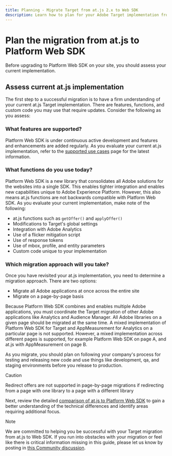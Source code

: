 ```yaml
---
title: Planning - Migrate Target from at.js 2.x to Web SDK
description: Learn how to plan for your Adobe Target implementation from at.js 2.x to Adobe Experience Platform Web SDK.
---
```

# Plan the migration from at.js to Platform Web SDK

Before upgrading to Platform Web SDK on your site, you should assess your current implementation.

## Assess current at.js implementation

The first step to a successful migration is to have a firm understanding of your current at.js Target implementation. There are features, functions, and custom code you may use that require updates. Consider the following as you assess:

### What features are supported?

Platform Web SDK is under continuous active development and features and enhancements are added regularly. As you evaluate your current at.js implementation, refer to the [supported use cases](https://github.com/orgs/adobe/projects/18/views/1) page for the latest information.

### What functions do you use today?

Platform Web SDK is a new library that consolidates all Adobe solutions for the websites into a single SDK. This enables tighter integration and enables new capabilities unique to Adobe Experience Platform. However, this also means at.js functions are not backwards compatible with Platform Web SDK. As you evaluate your current implementation, make note of the following:

- at.js functions such as `getOffer()` and `applyOffer()`
- Modifications to Target's global settings
- Integration with Adobe Analytics
- Use of a flicker mitigation script
- Use of response tokens
- Use of mbox, profile, and entity parameters
- Custom code unique to your implementation

### Which migration approach will you take?

Once you have revisited your at.js implementation, you need to determine a migration approach. There are two options:

- Migrate all Adobe applications at once across the entire site
- Migrate on a page-by-page basis

Because Platform Web SDK combines and enables multiple Adobe applications, you must coordinate the Target migration of other Adobe applications like Analytics and Audience Manager. All Adobe libraries on a given page should be migrated at the same time. A mixed implementation of Platform Web SDK for Target and AppMeasurement for Analytics on a particular page is not supported. However, a mixed implementation across different pages is supported, for example Platform Web SDK on page A, and at.js with AppMeasurement on page B.

As you migrate, you should plan on following your company's process for testing and releasing new code and use things like development, qa, and staging environments before you release to production.

>[!CAUTION]
>
>Redirect offers are not supported in page-by-page migrations if redirecting from a page with one library to a page with a different library


Next, review the detailed [comparison of at.js to Platform Web SDK](detailed-comparison.md) to gain a better understanding of the technical differences and identify areas requiring additional focus. 

>[!NOTE]
>
>We are committed to helping you be successful with your Target migration from at.js to Web SDK. If you run into obstacles with your migration or feel like there is critical information missing in this guide, please let us know by posting in [this Community discussion](https://experienceleaguecommunities.adobe.com/t5/adobe-experience-platform-data/tutorial-discussion-migrate-target-from-at-js-to-web-sdk/m-p/575587#M463).
